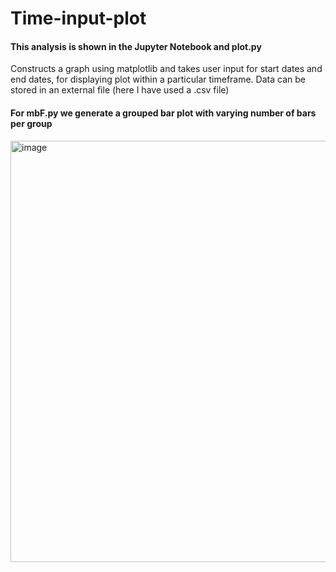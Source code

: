 # Time-input-plot
#### This analysis is shown in the Jupyter Notebook and plot.py
Constructs a graph using matplotlib and takes user input for start dates and end dates, for displaying plot within a particular timeframe.
Data can be stored in an external file (here I have used a .csv file)
#### For mbF.py we generate a grouped bar plot with varying number of bars per group 
<img width="674" alt="image" src="https://user-images.githubusercontent.com/83173038/171299016-8019a0b9-3163-4e58-a5cc-3ddf5214346b.png">
